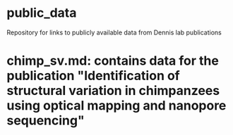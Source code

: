 # public_data
Repository for links to publicly available data from Dennis lab publications 

# chimp_sv.md: contains data for the publication "Identification of structural variation in chimpanzees using optical mapping and nanopore sequencing"
